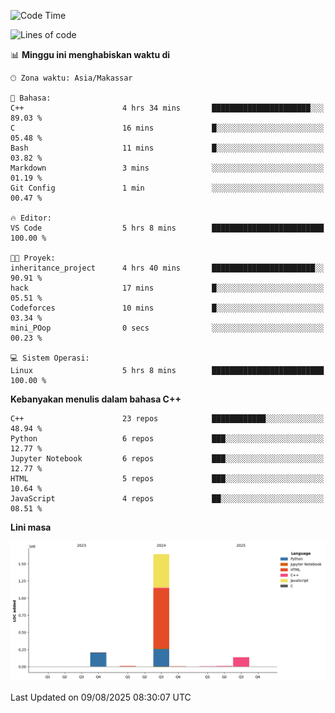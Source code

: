 <!--START_SECTION:waka-->
![Code Time](http://img.shields.io/badge/Code%20Time-398%20hrs%2050%20mins-blue)

![Lines of code](https://img.shields.io/badge/Sejak%20Hello%20World%20aku%20telah%20menulis-2.0%20million%20baris%20kode-blue)

📊 **Minggu ini menghabiskan waktu di** 

```text
🕑︎ Zona waktu: Asia/Makassar

💬 Bahasa: 
C++                      4 hrs 34 mins       ██████████████████████░░░   89.03 % 
C                        16 mins             █░░░░░░░░░░░░░░░░░░░░░░░░   05.48 % 
Bash                     11 mins             █░░░░░░░░░░░░░░░░░░░░░░░░   03.82 % 
Markdown                 3 mins              ░░░░░░░░░░░░░░░░░░░░░░░░░   01.19 % 
Git Config               1 min               ░░░░░░░░░░░░░░░░░░░░░░░░░   00.47 % 

🔥 Editor: 
VS Code                  5 hrs 8 mins        █████████████████████████   100.00 % 

🐱‍💻 Proyek: 
inheritance_project      4 hrs 40 mins       ███████████████████████░░   90.91 % 
hack                     17 mins             █░░░░░░░░░░░░░░░░░░░░░░░░   05.51 % 
Codeforces               10 mins             █░░░░░░░░░░░░░░░░░░░░░░░░   03.34 % 
mini_POop                0 secs              ░░░░░░░░░░░░░░░░░░░░░░░░░   00.23 % 

💻 Sistem Operasi: 
Linux                    5 hrs 8 mins        █████████████████████████   100.00 % 
```

**Kebanyakan menulis dalam bahasa C++** 

```text
C++                      23 repos            ████████████░░░░░░░░░░░░░   48.94 % 
Python                   6 repos             ███░░░░░░░░░░░░░░░░░░░░░░   12.77 % 
Jupyter Notebook         6 repos             ███░░░░░░░░░░░░░░░░░░░░░░   12.77 % 
HTML                     5 repos             ███░░░░░░░░░░░░░░░░░░░░░░   10.64 % 
JavaScript               4 repos             ██░░░░░░░░░░░░░░░░░░░░░░░   08.51 % 
```



**Lini masa**

![Lines of Code chart](https://raw.githubusercontent.com/yusuf601/yusuf601/main/assets/bar_graph.png)


 Last Updated on 09/08/2025 08:30:07 UTC
<!--END_SECTION:waka-->

